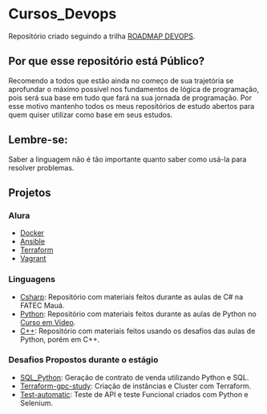 # Cursos_Devops
Repositório criado seguindo a trilha [ROADMAP DEVOPS](https://roadmap.sh/devops).

## Por que esse repositório está Público?
Recomendo a todos que estão ainda no começo de sua trajetória se aprofundar o máximo possível nos fundamentos de lógica de programação, pois será sua base em tudo que fará na sua jornada de programação. Por esse motivo mantenho todos os meus repositórios de estudo abertos para quem quiser utilizar como base em seus estudos. 

## Lembre-se: 
Saber a linguagem não é tão importante quanto saber como usá-la para resolver problemas.

## Projetos 
### Alura
* [Docker](https://github.com/melissa-mfs/Cursos_Devops/tree/main/Alura-Devops/Docker)
* [Ansible](https://github.com/melissa-mfs/Cursos_Devops/tree/main/Alura-Devops/Ansible)
* [Terraform](https://github.com/melissa-mfs/Cursos_Devops/tree/main/Alura-Devops/Terraform)
* [Vagrant](https://github.com/melissa-mfs/Cursos_Devops/tree/main/Alura-Devops/Vagrant)

### Linguagens
* [Csharp](https://github.com/melissa-mfs/Aulas-CSharp/tree/master/Linguagem%20II): Repositório com materiais feitos durante as aulas de C# na FATEC Mauá.
* [Python](https://github.com/melissa-mfs/Python-Study): Repositório com materiais feitos durante as aulas de Python no [Curso em Video](https://www.cursoemvideo.com/curso/python-3-mundo-1/).
* [C++](https://github.com/melissa-mfs/C-Study): Repositório com materiais feitos usando os desafios das aulas de Python, porém em C++.

### Desafios Propostos durante o estágio
* [SQL_Python](https://github.com/melissa-mfs/SQL_Python): Geração de contrato de venda utilizando Python e SQL.
* [Terraform-gpc-study](https://github.com/melissa-mfs/Terraform-gpc-study): Criação de instâncias e Cluster com Terraform.
* [Test-automatic](https://github.com/melissa-mfs/Test-automatic): Teste de API e teste Funcional criados com Python e Selenium.

